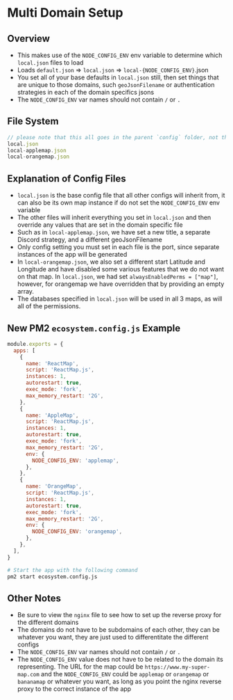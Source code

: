 # Multi Domain Setup

## Overview
- This makes use of the `NODE_CONFIG_ENV` env variable to determine which `local.json` files to load
- Loads `default.json` => `local.json` => `local-{NODE_CONFIG_ENV}`.json
- You set all of your base defaults in `local.json` still, then set things that are unique to those domains, such `geoJsonFilename` or authentication strategies in each of the domain specifics jsons
- The `NODE_CONFIG_ENV` var names should not contain `/` or `.`

## File System
```js 
// please note that this all goes in the parent `config` folder, not this example folder
local.json
local-applemap.json
local-orangemap.json
```

## Explanation of Config Files
- `local.json` is the base config file that all other configs will inherit from, it can also be its own map instance if do not set the `NODE_CONFIG_ENV` env variable
- The other files will inherit everything you set in `local.json` and then override any values that are set in the domain specific file
- Such as in `local-applemap.json`, we have set a new title, a separate Discord strategy, and a different geoJsonFilename
- Only config setting you must set in each file is the port, since separate instances of the app will be generated
- In `local-orangemap.json`, we also set a different start Latitude and Longitude and have disabled some various features that we do not want on that map. In `local.json`, we had set `alwaysEnabledPerms = ["map"]`, however, for orangemap we have overridden that by providing an empty array. 
- The databases specified in `local.json` will be used in all 3 maps, as will all of the permissions.

## New PM2 `ecosystem.config.js` Example
```js
module.exports = {
  apps: [
    {
      name: 'ReactMap',
      script: 'ReactMap.js',
      instances: 1,
      autorestart: true,
      exec_mode: 'fork',
      max_memory_restart: '2G',
    },
    {
      name: 'AppleMap',
      script: 'ReactMap.js',
      instances: 1,
      autorestart: true,
      exec_mode: 'fork',
      max_memory_restart: '2G',
      env: {
        NODE_CONFIG_ENV: 'applemap',
      },
    },
    {
      name: 'OrangeMap',
      script: 'ReactMap.js',
      instances: 1,
      autorestart: true,
      exec_mode: 'fork',
      max_memory_restart: '2G',
      env: {
        NODE_CONFIG_ENV: 'orangemap',
      },
    },
  ],
}
```

```sh
# Start the app with the following command
pm2 start ecosystem.config.js
```

## Other Notes

- Be sure to view the `nginx` file to see how to set up the reverse proxy for the different domains
- The domains do not have to be subdomains of each other, they can be whatever you want, they are just used to differentitate the different configs
- The `NODE_CONFIG_ENV` var names should not contain `/` or `.`
- The `NODE_CONFIG_ENV` value does not have to be related to the domain its representing. The URL for the map could be `https://www.my-super-map.com` and the `NODE_CONFIG_ENV` could be `applemap` or `orangemap` or `bananamap` or whatever you want, as long as you point the nginx reverse proxy to the correct instance of the app
